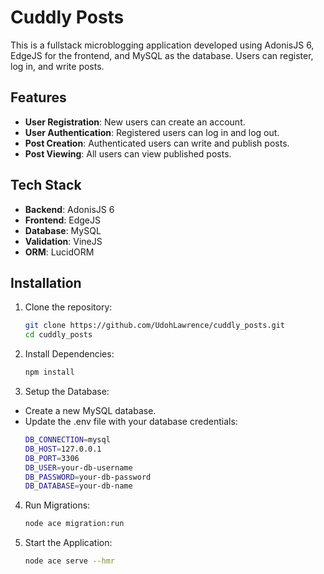 # Cuddly Posts

This is a fullstack microblogging application developed using AdonisJS 6, EdgeJS for the frontend, and MySQL as the database. Users can register, log in, and write posts.

## Features

- **User Registration**: New users can create an account.
- **User Authentication**: Registered users can log in and log out.
- **Post Creation**: Authenticated users can write and publish posts.
- **Post Viewing**: All users can view published posts.

## Tech Stack

- **Backend**: AdonisJS 6
- **Frontend**: EdgeJS
- **Database**: MySQL
- **Validation**: VineJS
- **ORM**: LucidORM

## Installation

1. Clone the repository:
    ```sh
    git clone https://github.com/UdohLawrence/cuddly_posts.git
    cd cuddly_posts

2. Install Dependencies:
    ```sh
    npm install

3. Setup the Database:
  - Create a new MySQL database.
  - Update the .env file with your database credentials:
      ```sh
      DB_CONNECTION=mysql
      DB_HOST=127.0.0.1
      DB_PORT=3306
      DB_USER=your-db-username
      DB_PASSWORD=your-db-password
      DB_DATABASE=your-db-name

4. Run Migrations:
    ```sh
    node ace migration:run

5. Start the Application:
    ```sh
    node ace serve --hmr

